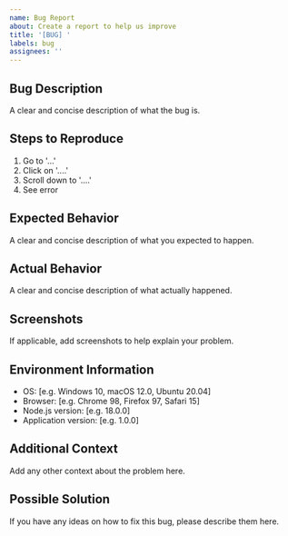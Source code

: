 ```yaml
---
name: Bug Report
about: Create a report to help us improve
title: '[BUG] '
labels: bug
assignees: ''
---
```


## Bug Description
A clear and concise description of what the bug is.

## Steps to Reproduce
1. Go to '...'
2. Click on '....'
3. Scroll down to '....'
4. See error

## Expected Behavior
A clear and concise description of what you expected to happen.

## Actual Behavior
A clear and concise description of what actually happened.

## Screenshots
If applicable, add screenshots to help explain your problem.

## Environment Information
- OS: [e.g. Windows 10, macOS 12.0, Ubuntu 20.04]
- Browser: [e.g. Chrome 98, Firefox 97, Safari 15]
- Node.js version: [e.g. 18.0.0]
- Application version: [e.g. 1.0.0]

## Additional Context
Add any other context about the problem here.

## Possible Solution
If you have any ideas on how to fix this bug, please describe them here.
